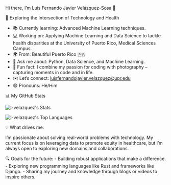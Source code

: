 
Hi there, I’m Luis Fernando Javier Velázquez-Sosa 👋

🚀 Exploring the Intersection of Technology and Health
  -	📚 Currently learning: Advanced Machine Learning techniques.
  -	💻 Working on: Applying Machine Learning and Data Science to tackle health disparities at the University of Puerto Rico, Medical Sciences Campus.
  -	🌍 From: Beautiful Puerto Rico 🇵🇷
  -	🐍 Ask me about: Python, Data Science, and Machine Learning.
  -	🎥 Fun fact: I combine my passion for coding with photography – capturing moments in code and in life.
  -	✉️ Let’s connect: luisfernandojavier.velazquez@upr.edu
  -	😄 Pronouns: He/Him

📊 My GitHub Stats

![l-velazquez's Stats](https://github-readme-stats.vercel.app/api?username=l-velazquez&theme=vue-dark&show_icons=true&hide_border=true&count_private=true)

![l-velazquez's Top Languages](https://github-readme-stats.vercel.app/api/top-langs/?username=l-velazquez&theme=vue-dark&show_icons=true&hide_border=true&layout=compact)


💡 What drives me:

  I’m passionate about solving real-world problems with technology. My current focus is on leveraging data to promote equity in healthcare, but I’m always open to exploring new domains and collaborations.

🔍 Goals for the future:
	- Building robust applications that make a difference.
	- Exploring new programming languages like Rust and frameworks like Django.
	- Sharing my journey and knowledge through blogs or videos to inspire others.

